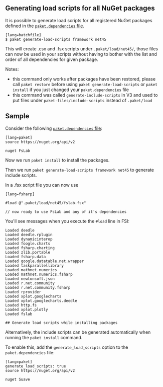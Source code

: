 ## Generating load scripts for all NuGet packages

It is possible to generate load scripts for all registered NuGet packages defined in the [`paket.dependencies` file](dependencies-file.html).

    [lang=batchfile]
    $ paket generate-load-scripts framework net45

This will create .csx and .fsx scripts under `.paket/load/net45/`, those files can now be 
used in your scripts without having to bother with the list and order of all dependencies for given package.

Notes:

* this command only works after packages have been restored, please call `paket restore` before using `paket generate-load-scripts` or `paket install` if you just changed your `paket.dependencies` file
* this command was called `generate-include-scripts` in V3 and used to put files under `paket-files/include-scripts` instead of `.paket/load`

## Sample

Consider the following [`paket.dependencies` file](dependencies-file.html):

    [lang=paket]
    source https://nuget.org/api/v2

    nuget FsLab

Now we run `paket install` to install the packages.

Then we run `paket generate-load-scripts framework net45` to generate include scripts.

In a .fsx script file you can now use
    
    [lang=fsharp]
    
    #load @".paket/load/net45/fslab.fsx"

    // now ready to use FsLab and any of it's dependencies

You'll see messages when you execute the `#load` line in FSI:

    Loaded deedle
    Loaded deedle.rplugin
    Loaded dynamicinterop
    Loaded foogle.charts
    Loaded fsharp.charting
    Loaded zlib.portable
    Loaded fsharp.data
    Loaded google.datatable.net.wrapper
    Loaded taskparallellibrary
    Loaded mathnet.numerics
    Loaded mathnet.numerics.fsharp
    Loaded newtonsoft.json
    Loaded r.net.community
    Loaded r.net.community.fsharp
    Loaded rprovider
    Loaded xplot.googlecharts
    Loaded xplot.googlecharts.deedle
    Loaded http.fs
    Loaded xplot.plotly
    Loaded fslab
    
    ## Generate load scripts while installing packages

Alternatively, the include scripts can be generated automatically when running the `paket install` command.

To enable this, add the `generate_load_scripts` option to the `paket.dependencies` file:

    [lang=paket]
    generate_load_scripts: true
    source https://nuget.org/api/v2

    nuget Suave
